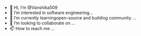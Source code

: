 - 👋 Hi, I’m @Vanshika509
- 👀 I’m interested in software engineering...
- 🌱 I’m currently learningopen-source and building community ...
- 💞️ I’m looking to collaborate on ...
- 📫 How to reach me ...

<!---
Vanshika509/Vanshika509 is a ✨ special ✨ repository because its `README.md` (this file) appears on your GitHub profile.
You can click the Preview link to take a look at your changes.
--->
